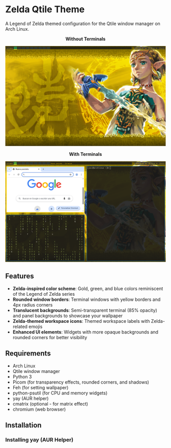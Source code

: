 # Zelda Qtile Theme

A Legend of Zelda themed configuration for the Qtile window manager on Arch Linux.

<div align="center">
  <p><strong>Without Terminals</strong></p>
  <img src="screenshots/zeldaWithoutTerminals.png" alt="Zelda Qtile Theme" width="800"/>
  
  <p><strong>With Terminals</strong></p>
  <img src="screenshots/zeldaWithTerminals.png" alt="Zelda Qtile Theme" width="800"/>
</div>

## Features

- **Zelda-inspired color scheme**: Gold, green, and blue colors reminiscent of the Legend of Zelda series
- **Rounded window borders**: Terminal windows with yellow borders and 4px radius corners
- **Translucent backgrounds**: Semi-transparent terminal (85% opacity) and panel backgrounds to showcase your wallpaper
- **Zelda-themed workspace icons**: Themed workspace labels with Zelda-related emojis
- **Enhanced UI elements**: Widgets with more opaque backgrounds and rounded corners for better visibility

## Requirements

- Arch Linux
- Qtile window manager
- Python 3
- Picom (for transparency effects, rounded corners, and shadows)
- Feh (for setting wallpaper)
- python-psutil (for CPU and memory widgets)
- yay (AUR helper)
- cmatrix (optional - for matrix effect)
- chromium (web browser)

## Installation

### Installing yay (AUR Helper)
